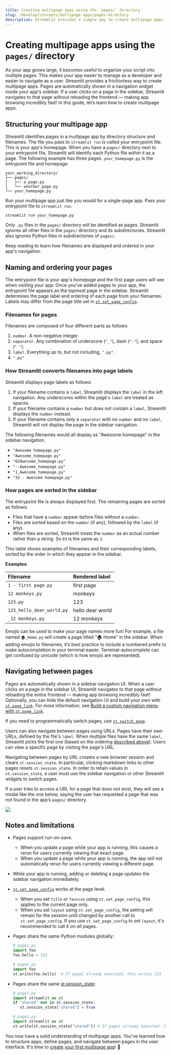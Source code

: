```yaml
---
title: Creating multipage apps using the `pages/` directory
slug: /develop/concepts/multipage-apps/pages-directory
description: Streamlit provides a simple way to create multipage apps.
---
```


# Creating multipage apps using the `pages/` directory

As your app grows large, it becomes useful to organize your script into multiple pages. This makes your app easier to manage as a developer and easier to navigate as a user. Streamlit provides a frictionless way to create multipage apps. Pages are automatically shown in a navigation widget inside your app's sidebar. If a user clicks on a page in the sidebar, Streamlit navigates to that page without reloading the frontend — making app browsing incredibly fast! In this guide, let’s learn how to create multipage apps.

## Structuring your multipage app

Streamlit identifies pages in a multipage app by directory structure and filenames. The file you pass to `streamlit run` is called your entrypoint file. This is your app's homepage. When you have a `pages/` directory next to your entrypoint file, Streamlit will identify each Python file within it as a page. The following example has three pages. `your_homepage.py` is the entrypoint file and homepage.

```
your_working_directory/
├── pages/
│   ├── a_page.py
│   └── another_page.py
└── your_homepage.py
```

Run your multipage app just like you would for a single-page app. Pass your entrypoint file to `streamlit run`.

```
streamlit run your_homepage.py
```

Only `.py` files in the `pages/` directory will be identified as pages. Streamlit ignores all other files in the `pages/` directory and its subdirectories. Streamlit also ignores Python files in subdirectories of `pages/`.

Keep reading to learn how filenames are displayed and ordered in your app's navigation.

## Naming and ordering your pages

The entrypoint file is your app's homepage and the first page users will see when visiting your app. Once you've added pages to your app, the entrypoint file appears as the topmost page in the sidebar. Streamlit determines the page label and ordering of each page from your filenames. Labels may differ from the page title set in [`st.set_page_config`](/develop/api-reference/configuration/st.set_page_config).

### Filenames for pages

Filenames are composed of four different parts as follows:

1. `number`. A non-negative integer.
2. `separator`. Any combination of underscore (`"_"`), dash (`"-"`), and space (`" "`).
3. `label`. Everything up to, but not including, `".py"`.
4. `".py"`

### How Streamlit converts filenames into page labels

Streamlit displays page labels as follows:

1. If your filename contains a `label`, Streamlit displays the `label` in the left navigation. Any underscores within the page's `label` are treated as spaces.
2. If your filename contains a `number` but does not contain a `label`, Streamlit displays the `number` instead.
3. If your filename contains only a `separator` with no `number` and no `label`, Streamlit will not display the page in the sidebar navigation.

The following filenames would all display as "Awesome homepage" in the sidebar navigation.

- `"Awesome homepage.py"`
- `"Awesome_homepage.py"`
- `"02Awesome_homepage.py"`
- `"--Awesome_homepage.py"`
- `"1_Awesome_homepage.py"`
- `"33 - Awesome homepage.py"`

### How pages are sorted in the sidebar

The entrypoint file is always displayed first. The remaining pages are sorted as follows:

- Files that have a `number` appear before files without a `number`.
- Files are sorted based on the `number` (if any), followed by the `label` (if any).
- When files are sorted, Streamlit treats the `number` as an actual number rather than a string. So `03` is the same as `3`.

This table shows examples of filenames and their corresponding labels, sorted by the order in which they appear in the sidebar.

**Examples**:

| **Filename**              | **Rendered label** |
| :------------------------ | :----------------- |
| `1 - first page.py`       | first page         |
| `12 monkeys.py`           | monkeys            |
| `123.py`                  | 123                |
| `123_hello_dear_world.py` | hello dear world   |
| `_12 monkeys.py`          | 12 monkeys         |

<Tip>

Emojis can be used to make your page names more fun! For example, a file named `🏠_Home.py` will create a page titled "🏠 Home" in the sidebar. When adding emojis to filenames, it’s best practice to include a numbered prefix to make autocompletion in your terminal easier. Terminal-autocomplete can get confused by unicode (which is how emojis are represented).

</Tip>

## Navigating between pages

Pages are automatically shown in a sidebar navigation UI. When a user clicks on a page in the sidebar UI, Streamlit navigates to that page without reloading the entire frontend — making app browsing incredibly fast! Optionally, you can hide the default navigation UI and build your own with [`st.page_link`](/develop/api-reference/widgets/st.page_link). For more information, see [Build a custom navigation menu with `st.page_link`](/develop/tutorials/multipage/st.page_link-nav).

If you need to programmatically switch pages, use [`st.switch_page`](/develop/api-reference/control-flow/st.switch_page).

Users can also navigate between pages using URLs. Pages have their own URLs, defined by the file's `label`. When multiple files have the same `label`, Streamlit picks the first one (based on the ordering [described above](#how-pages-are-sorted-in-the-sidebar)). Users can view a specific page by visiting the page's URL.

<Important>

Navigating between pages by URL creates a new browser session and clears `st.session_state`. In particular, clicking markdown links to other
pages resets `st.session_state`. In order to retain values in `st.session_state`, a user must use the sidebar navigation or other Streamlit
widgets to switch pages.

</Important>

If a user tries to access a URL for a page that does not exist, they will see a modal like the one below, saying the user has requested a page that was not found in the app’s `pages/` directory.

<Image src="/images/mpa-page-not-found.png" />

## Notes and limitations

- Pages support run-on-save.
  - When you update a page while your app is running, this causes a rerun for users currently viewing that exact page.
  - When you update a page while your app is running, the app will not automatically rerun for users currently viewing a different page.
- While your app is running, adding or deleting a page updates the sidebar navigation immediately.
- [`st.set_page_config`](/develop/api-reference/configuration/st.set_page_config) works at the page level.
  - When you set `title` or `favicon` using `st.set_page_config`, this applies to the current page only.
  - When you set `layout` using `st.set_page_config`, the setting will remain for the session until changed by another call to `st.set_page_config`. If you use `st.set_page_config` to set `layout`, it's recommended to call it on _all_ pages.
- Pages share the same Python modules globally:

  ```python
  # page1.py
  import foo
  foo.hello = 123

  # page2.py
  import foo
  st.write(foo.hello)  # If page1 already executed, this writes 123
  ```

- Pages share the same [st.session_state](/develop/concepts/execution-model/session-state):

  ```python
  # page1.py
  import streamlit as st
  if "shared" not in st.session_state:
     st.session_state["shared"] = True

  # page2.py
  import streamlit as st
  st.write(st.session_state["shared"]) # If page1 already executed, this writes True
  ```

You now have a solid understanding of multipage apps. You've learned how to structure apps, define pages, and navigate between pages in the user interface. It's time to [create your first multipage app](/get-started/tutorials/create-a-multipage-app)! 🥳
